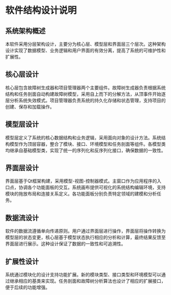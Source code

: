 # 软件结构设计说明

## 系统架构概述

本软件采用分层架构设计，主要分为核心层、模型层和界面层三个层次。这种架构设计实现了数据模型、业务逻辑和用户界面的有效分离，提高了系统的可维护性和扩展性。

## 核心层设计

核心层包含故障树生成器和项目管理器两个主要组件。故障树生成器负责根据系统结构和任务剖面自动构建故障树模型，采用自上而下的分解方法，从顶事件开始逐层分析系统失效模式。项目管理器负责系统的持久化存储和状态管理，支持项目的创建、保存和加载操作。

## 模型层设计

模型层定义了系统的核心数据结构和业务逻辑，采用面向对象的设计方法。系统结构模型作为顶层容器，整合了模块、接口、环境模型和任务剖面等组件。各模型类均继承自基础模型类，实现了统一的序列化和反序列化接口，确保数据的一致性。

## 界面层设计

界面层基于Qt框架构建，采用模型-视图-控制器模式。主窗口作为应用程序的入口点，协调各个功能面板的交互。系统画布提供可视化的系统结构编辑环境，支持模块的拖放布局和连接关系定义。各功能面板分别负责特定领域的建模和分析任务。

## 数据流设计

软件的数据流遵循单向传递原则。用户通过界面层进行操作，界面层将操作转换为模型层的状态变更，核心层基于模型状态执行相应的分析和计算，最终结果反馈至界面层进行展示。这种设计保证了数据的一致性和可追溯性。

## 扩展性设计

系统通过模块化的设计支持功能扩展。新的模块类型、接口类型和环境模型可以通过继承相应的基类来实现。任务剖面和故障树分析算法也设计了相应的扩展接口，便于后续的功能增强。
